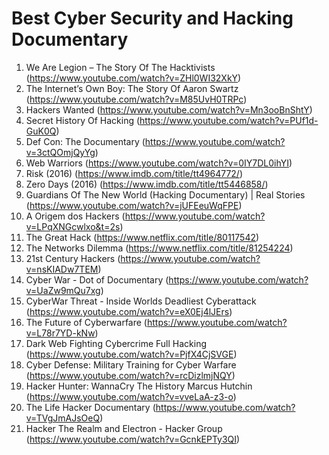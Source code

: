 # Best Cyber Security and Hacking Documentary

1. We Are Legion – The Story Of The Hacktivists (https://www.youtube.com/watch?v=ZHl0WI32XkY)
2. The Internet’s Own Boy: The Story Of Aaron Swartz (https://www.youtube.com/watch?v=M85UvH0TRPc)
3. Hackers Wanted (https://www.youtube.com/watch?v=Mn3ooBnShtY)
4. Secret History Of Hacking (https://www.youtube.com/watch?v=PUf1d-GuK0Q)
5. Def Con: The Documentary (https://www.youtube.com/watch?v=3ctQOmjQyYg)
6. Web Warriors (https://www.youtube.com/watch?v=0IY7DL0ihYI)
7. Risk (2016) (https://www.imdb.com/title/tt4964772/)
8. Zero Days (2016) (https://www.imdb.com/title/tt5446858/)
9. Guardians Of The New World (Hacking Documentary) | Real Stories (https://www.youtube.com/watch?v=jUFEeuWqFPE)
10. A Origem dos Hackers (https://www.youtube.com/watch?v=LPqXNGcwlxo&t=2s)
11. The Great Hack (https://www.netflix.com/title/80117542)
12. The Networks Dilemma (https://www.netflix.com/title/81254224)
13. 21st Century Hackers (https://www.youtube.com/watch?v=nsKIADw7TEM)
14. Cyber War - Dot of Documentary (https://www.youtube.com/watch?v=UaZw9mQu7xg)
15. CyberWar Threat - Inside Worlds Deadliest Cyberattack (https://www.youtube.com/watch?v=eX0Ej4lJErs)
16. The Future of Cyberwarfare (https://www.youtube.com/watch?v=L78r7YD-kNw)
17. Dark Web Fighting Cybercrime Full Hacking (https://www.youtube.com/watch?v=PjfX4CjSVGE)
18. Cyber Defense: Military Training for Cyber Warfare (https://www.youtube.com/watch?v=rcDizlmjNQY)
19. Hacker Hunter: WannaCry The History Marcus Hutchin (https://www.youtube.com/watch?v=vveLaA-z3-o)
20. The Life Hacker Documentary (https://www.youtube.com/watch?v=TVgJmAJsOeQ)
21. Hacker The Realm and Electron - Hacker Group (https://www.youtube.com/watch?v=GcnkEPTy3QI)
